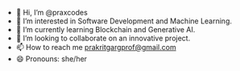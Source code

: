 - 👋 Hi, I’m @praxcodes
- 👀 I’m interested in Software Development and Machine Learning.
- 🌱 I’m currently learning Blockchain and Generative AI.
- 💞️ I’m looking to collaborate on an innovative project.
- 📫 How to reach me prakritgargprof@gmail.com
- 😄 Pronouns: she/her


<!---
praxcodes/praxcodes is a ✨ special ✨ repository because its `README.md` (this file) appears on your GitHub profile.
You can click the Preview link to take a look at your changes.
--->
